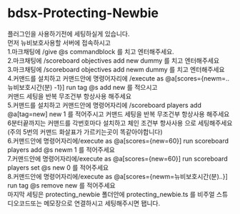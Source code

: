 # bdsx-Protecting-Newbie

플러그인을 사용하기전에 세팅하실게 있습니다.                                                                                 
먼저 뉴비보호사용할 서버에 접속하시고                               
1.마크채팅에 /give @s commandblock 를 치고 엔터해주세요.                                                 
2.마크채팅에 /scoreboard objectives add new dummy 를 치고 엔터해주세요                              
3.마크채팅에 /scoreboard objectives add newm dummy 를 치고 엔터해주세요                                                                                                    
4.커맨드를 설치하고 커맨드안에 명령어자리에 /execute as @a[scores={newm=..뉴비보호시간(분) -1}] run tag @s add new 를 적으시고  
커맨드 세팅을 반복 무조건부 항상사용 해주세요   
5.커맨드를 설치하고 커맨드안에 명령어자리에 /scoreboard players add @a[tag=new] new 1 를 적어주시고 커맨드 세팅을 반복 무조건부 항상사용 해주세요  
6분터끝까지는 커맨드를 각번호마다 설치하고 체인 조건부 항사사용 으로 세팅해주세요 (주의 5번의 커맨드 화살표가 가르키는곳이 똑같아야합니다)  
6.커맨드안에 명령어자리에/execute as @a[scores={new=60}] run scoreboard players add @s newm 1 를 적어주세요  
7.커맨드안에 명령어자리에/execute as @a[scores={new=60}] run scoreboard players set @s new 0 를 적어주세요  
8.커맨드안에 명령어자리에/execute as @a[scores={newm=뉴비보호시간(분)..}] run tag @s remove new 를 적어주세요  
마지막 세팅은 protecting_newbie 폴더안에 protecting_newbie.ts 를 비주얼 스튜디오코드또는 메모장으로 연결하시고 세팅해주시면 됍니다.   
